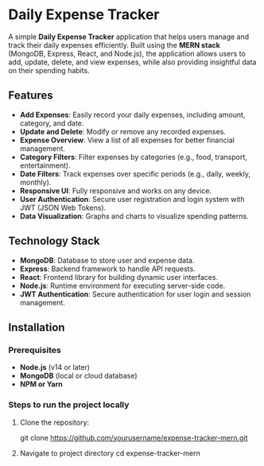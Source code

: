 # Daily Expense Tracker

A simple **Daily Expense Tracker** application that helps users manage and track their daily expenses efficiently. Built using the **MERN stack** (MongoDB, Express, React, and Node.js), the application allows users to add, update, delete, and view expenses, while also providing insightful data on their spending habits.

## Features

- **Add Expenses**: Easily record your daily expenses, including amount, category, and date.
- **Update and Delete**: Modify or remove any recorded expenses.
- **Expense Overview**: View a list of all expenses for better financial management.
- **Category Filters**: Filter expenses by categories (e.g., food, transport, entertainment).
- **Date Filters**: Track expenses over specific periods (e.g., daily, weekly, monthly).
- **Responsive UI**: Fully responsive and works on any device.
- **User Authentication**: Secure user registration and login system with JWT (JSON Web Tokens).
- **Data Visualization**: Graphs and charts to visualize spending patterns.

## Technology Stack

- **MongoDB**: Database to store user and expense data.
- **Express**: Backend framework to handle API requests.
- **React**: Frontend library for building dynamic user interfaces.
- **Node.js**: Runtime environment for executing server-side code.
- **JWT Authentication**: Secure authentication for user login and session management.

## Installation

### Prerequisites

- **Node.js** (v14 or later)
- **MongoDB** (local or cloud database)
- **NPM or Yarn**

### Steps to run the project locally

1. Clone the repository:
   
   git clone https://github.com/yourusername/expense-tracker-mern.git
2. Navigate to project directory
   cd expense-tracker-mern

